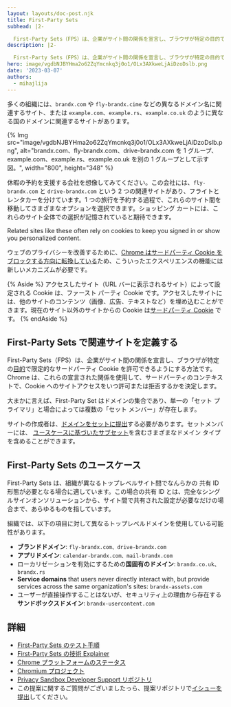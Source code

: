 ```yaml
---
layout: layouts/doc-post.njk
title: First-Party Sets
subhead: |2-

  First-Party Sets（FPS）は、企業がサイト間の関係を宣言し、ブラウザが特定の目的で限定的なサードパーティ Cookie を許可できるようにする方法です。
description: |2-

  First-Party Sets（FPS）は、企業がサイト間の関係を宣言し、ブラウザが特定の目的で限定的なサードパーティ Cookie を許可できるようにする方法です。
hero: image/vgdbNJBYHma2o62ZqYmcnkq3j0o1/OLx3AXkweLjAiDzoDslb.png
date: '2023-03-07'
authors:
  - mihajlija
---
```


多くの組織には、`brandx.com` や `fly-brandx.cime` などの異なるドメイン名に関連するサイト、または `example.com`、`example.rs`、`example.co.uk` のように異なる国のドメインに関連するサイトがあります。

{% Img src="image/vgdbNJBYHma2o62ZqYmcnkq3j0o1/OLx3AXkweLjAiDzoDslb.png", alt="brandx.com、fly-brandx.com、drive-brandx.com を 1 グループ、example.com、example.rs、example.co.uk を別の 1 グループとして示す図。", width="800", height="348" %}

休暇の予約を支援する会社を想像してみてください。この会社には、`fly-brandx.com` と `drive-brandx.com` という 2 つの関連サイトがあり、フライトとレンタカーを分けています。1 つの旅行を予約する過程で、これらのサイト間を移動してさまざまなオプションを選択できます。ショッピング カートには、これらのサイト全体での選択が記憶されていると期待できます。

Related sites like these often rely on cookies to keep you signed in or show you personalized content.

ウェブのプライバシーを改善するために、[Chrome はサードパーティ Cookie をブロックする方向に転換している](https://blog.chromium.org/2020/01/building-more-private-web-path-towards.html)ため、こういったエクスペリエンスの機能には新しいメカニズムが必要です。

{% Aside %} アクセスしたサイト（URL バーに表示されるサイト）によって設定される Cookie は、ファースト パーティ Cookie です。アクセスしたサイトには、他のサイトのコンテンツ（画像、広告、テキストなど）を埋め込むことができます。現在のサイト以外のサイトからの Cookie は[サードパーティ Cookie](https://web.dev/samesite-cookie-recipes/#use-cases-for-cross-site-or-third-party-cookies) です。 {% endAside %}

## First-Party Sets で関連サイトを定義する

First-Party Sets（FPS）は、企業がサイト間の関係を宣言し、ブラウザが特定の[目的](#first-party-sets-use-cases)で限定的なサードパーティ Cookie を許可できるようにする方法です。Chrome は、これらの宣言された関係を使用して、サードパーティのコンテキストで、Cookie へのサイトアクセスをいつ許可または拒否するかを決定します。

大まかに言えば、First-Party Set はドメインの集合であり、単一の「セット プライマリ」と場合によっては複数の「セット メンバー」が存在します。

サイトの作成者は、[ドメインをセットに提出](https://github.com/GoogleChrome/first-party-sets/blob/main/FPS-Submission_Guidelines.md)する必要があります。セットメンバーには、 [ユースケースに基づいたサブセット](https://github.com/WICG/first-party-sets#defining-a-set-through-use-case-based-subsets)を含むさまざまなドメイン タイプを含めることができます。

## First-Party Sets のユースケース

First-Party Sets は、組織が異なるトップレベルサイト間でなんらかの 共有 ID 形態が必要となる場合に適しています。この場合の共有 ID とは、完全なシングルサインオンソリューションから、サイト間で共有された設定が必要なだけの場合まで、あらゆるものを指しています。

組織では、以下の項目に対して異なるトップレベルドメインを使用している可能性があります。

- **ブランドドメイン**: `fly-brandx.com、drive-brandx.com`
- **アプリドメイン**: `calendar-brandx.com、mail-brandx.com`
- ローカリゼーションを有効にするための**国固有のドメイン**: `brandx.co.uk`、`brandx.rs`
- **Service domains** that users never directly interact with, but provide services across the same organization's sites: `brandx-assets.com`
- ユーザーが直接操作することはないが、セキュリティ上の理由から存在する**サンドボックスドメイン**: `brandx-usercontent.com`

## 詳細

- [First-Party Sets のテスト手順](/blog/first-party-sets-testing-instructions/)
- [First-Party Sets の技術 Explainer](https://github.com/privacycg/first-party-sets)
- [Chrome プラットフォームのステータス](https://chromestatus.com/feature/5640066519007232)
- [Chromium プロジェクト](https://www.chromium.org/updates/first-party-sets)
- [Privacy Sandbox Developer Support リポジトリ](https://github.com/GoogleChromeLabs/privacy-sandbox-dev-support)
- この提案に関するご質問がございましたっら、提案リポジトリで[イシューを提出](https://github.com/privacycg/first-party-sets/issues)してください。
